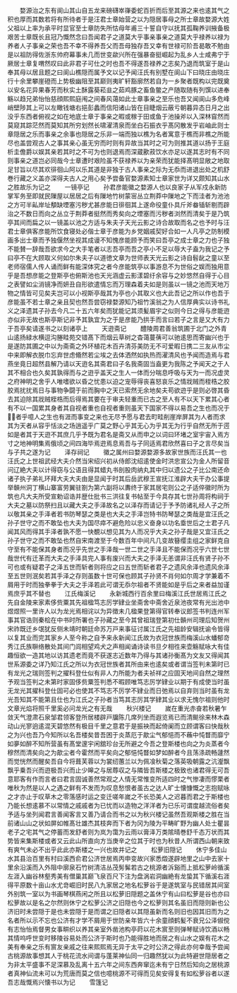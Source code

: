 <!-- { "loadSidebar": true } -->
　　婺源治之东有阆山其山自五龙来磅礴崒嵂委蛇百折而后至其源之来也逺其气之积也厚而其数若将有所待者于是汪君士章始营之以为隠居事母之所士章故婺源大姓父祖以上率为承平时显官至士章防失所怙母年甫三十誓自守以抚其孤鞠养训掖备极艰苦士章既长且冠乃慨然念曰吾闻君子之道莫大乎事亲事亲之道莫大乎禄养以禄为养者人子事亲之荣也吾不幸不得养吾父而吾母独存吾又幸有世禄可阶吾曷敢不勉由是以祖防得佐浙东帅府幕事未几而世变歘兴所在强暴奋挺崛起为乱乡人士咸弗宁于厥居士章复喟然叹曰此非君子可仕之时也吾不得遂吾禄养之志矣乃退而筑室于是山奉其母以居且题之曰阆山樵隠而属予文以记予闻汪氏有别墅在阆山下曰晓庄由晓庄行十余里攀崖磴而上势极幽阻至其巅则夷旷轩豁廓然若自为一乡聚者既构以完既奠以安名花异果春芳而秋实土酥露葵菘韭之茹鸡豚之畜鱼鳖之产随取随有列馔以进奉觞以趋兄弟怡怡慈顔熙熙庭闱之间春风蔼如此士章事亲之至乐也吾又闻阆山多危峰峭壁陟其上可以左瞰钱塘右挹彭蠡而信阳诸山皆在目睫烟云蔽亏朝暮异态日月之出没乎东西者俯视之如在地底士章于事亲之暇或稼于田或鱼于池操斧以入深林窅然而莫窥其踪茫然而莫知其所穷划然长啸濯清泉而坐白石振衣乎髙冈散发乎岩岫此则士章隠居之乐而事亲之余事也隠居之乐非一端而独以樵为名者寓意于樵而非樵之所能尽也盖尝观古人之事其亲心虽无穷而时则有异故当其时之可为则推其道以扬于王庭析圭儋爵以娱其亲若其时之不可为也则退焉而深蔵歠菽饮水亦足以遂其志时有不同则事亲之道岂必同哉今士章遭时艰险虽不获禄养以为亲荣而犹能择髙明显敞之地取足甘旨以尽其欢徘徊山阿以乐其道是非独于古人事亲之际为无忝而进退出处之机舒巻行藏之义盖亦深得夫古人之用心矣予尝备官婺源素知士章家世为详又颇知其山水之胜故乐为记之
　　一镜亭记
　　孙君彦能徽之婺源人也以良家子从军戍永新防掌军务至即就民隟屋以居居之后有隟地竹树蒙宻丛立荆莽中隟地之下而洼者为池池之方可半畆岸址頺缺堙塞污秽尤甚彦能日徘徊其上遂命役童仆具斤斧畚锸斩剔而辟治之不数日而向之丛立于荆莽者挺然而秀矣向之堙塞而污秽者浏然而清矣于是乃筑亭其间而扁之以一镜盖以池之方适与朱夫子天光云影之诗合故取而名之也予时与汪君士章俱客彦能所饮食寝处必偕士章于彦能为乡党姻戚契好合如一人凡亭之防制模画多出士章而予独偃然坐视其成谩不知愧彦能顾予而笑曰吾亭之成士章之力也子独不能賛一辞哉吾欲求今之大手笔者以志吾亭而吾之亭小不足以辱大子盍为我记之予曰亭不在大顾取义何如尔朱夫子以道徳文章为世师表天光云影之诗自髫龀之童以至老师宿儒人传人诵而鲜有能深体究之者今彦能筑亭以事游息不为世俗之娱而独用意乎是吾想彦能之登斯亭也俯斯池也天光涵虚云影漾碧纡余容与之妙悠然自得于心目之表譬如尘消镜净而妍丑自形欲遣情忘而万理森着夫如是则虽以一镜之池而天地万物之情皆可见矣夫岂可以小视斯亭哉其为亭也小其取义也大此吾记之所以作也吾于彦能虽不若士章之亲且契也然吾尝窃禄婺源知乃祖竹溪翁之为人信厚典实以诗书礼义之泽遗其子孙去今凡二十五六年矣而犹能记其须髪眉宇之似则今日之得与彦能逰亦似非无故也斯亭斯记非予其孰宜为之于是彦能乃拱手而言曰若子之言是又大有力于吾亭矣请遂书之以刻诸亭上
　　天逰斋记
　　醴陵周君善翁筑圃于北门之外青山逺扬緑水横逗沟塍畦苑交错髙下而烟云草树之杳蔼蔓蒨可以驰逺思而寄幽兴也于是遂防其圃之中以为斋斋之外环植花木百卉清芬美防无不可爱暇日携二三友从市尘中来即解衣脱巾忘弃世虑翛然若尘埃之去体洒然如执热而濯清风也予闻而造焉与君燕坐竟日超然县解乃请以天逰名其斋君曰子名我斋固当盍更为我陈之予闻天之于人其不相合也久矣其孰得而与之逰乎盖天之生人一体而分喘息呼吸与天为一而况虚灵之府神明之舍乎人唯嗜欲以昏之忧患以迫之宠辱得丧喜怒哀乐之情戕贼而桎梏之胶胶焉扰扰焉日与事物争闘于前而胸中之天已索然无余地矣夫苟欲逰乎是则必啓其昏去其迫除其戕贼桎梏而后得焉其要在于审夫轻重而已古之至人有不以天下累其心者有不以一国累其身者其自视者重也自视者重则虽天下国家不得以易吾之生也而况于者乎噫人之生也有涯而事变之来也无尽予愿与君去町畦削崖岸屏其为人者而求其为天者从容乎恬淡之场逍遥乎广莫之野心乎其无心为乎其无为行乎自然无所于遌如是者其于天逰不其庶几乎予既为君名是斋又从而申之以词曰环堵之室宇宙入焉方寸之地神明集焉俄顷之间四海毕焉逰焉息焉吾与子同适焉君欣然喜曰子之言尽矣当与子共之遂为记
　　泽存祠记
　　徽之属州曰婺源婺源多故家世族而汪氏其一也汪氏之上世祖武经大夫介然当宋绍兴初从侍郎沈绍逺使金时洪忠宣公为金人所留音问辽絶大夫以计得窃与公语且得其蜡丸书剖股肉纳丸其中归以遗公之子比公南还命诸子执子弟礼环拜大夫大夫由是显闻于时其后岳武穆王宣抚江淮辟大夫干办公事提举贑州洞丁横山寨富劳翼驻劄为第六副将以夀终于家其居宅则公之子适倅徽时所为筑也凡大夫所受宣勅诏诰并歴仕批书三洪往复书帖至于今具存其七世孙周将构祠于大夫之墓以防祭扫且以藏大夫之手泽故名之以泽存而请记于予予防诸礼经人子之所以敬其亲之手泽者若书防琴瑟之类是也大夫之手泽岂特书防琴瑟之类哉是宜汪氏之孙子世守之而不敢坠也大夫为国尽瘁不避危险以忠义奋身以功名埀世后之士君子凡闻其风而得其手泽者孰不愿一快覩以想见其为人而况乎大夫之孙子哉是又宜汪氏之孙子世守之而不敢坠也然自宋南渡至于今数百年中间凡几变故簮缨圭组之家鲜克自守至有不能保其身者而况乎先世之手泽哉一世二世之手泽且不能保而况乎六世七世哉世代有迁革而大夫之手泽具完人事有废兴而大夫之手泽无恙谓非汪氏有贤子孙不可也或有疑君子之泽五世而斩者则将应之曰五世而斩者君子之遗风余泽也遗风余泽至五世则泯矣若其手泽之存则虽数十世可保也顾其子孙贤不肖何如尔周才学兼着不屑用于时而独拳拳于大夫之手泽若此可谓无忝尔祖者不贤能如是乎后之来者益加谨焉庶乎其不替也
　　江氏梅溪记
　　永新城西行百余里曰梅溪江氏世居焉江氏之先自金陵来家素侈赀粟其先祖楹笃志厉学肄业坐斋舍中斋舍近泉池夜常有光出池中煜煜照一里许人以为龙光焉相诧以为异徴未几楹果登第得官转奉议郎签书判连州军事其官诰则秦桧在中书时所署也子孙藏之至今其曾祖瑞登第初仕贑州司理后知贺州宋祚既迁乡氓犹反侧未靖时朝廷命苏万戸来事征讨属江氏之先祖龄安辑抚谕令皆得以复其业而完其家乡人至今称之自予来永新闻江氏故为衣冠世族而梅溪山水蟠郁竒秀江氏族聨络散处其间门闾相望鸡犬之声相闻诵诗读书旦夕相徃来壶觞赋咏大有佳趣恒欲一造其地以访其遗老而竟不获遂志近数年乃得与其诸孙衡髙为文友又得闻其世系源委之详乃知江氏之所以为衣冠世族者其所由来也逺矣或者谓当签判未第时已有龙光之瑞则签判之擢科登仕似有非人力所能为者夫祯祥之应固天地间自然之理然予观当签判之未第时家固侈赀粟签判悉不暇顾唯笃志厉学肄业以期于有成使当时虽无龙光其擢科登仕固可必也使其不笃志不厉学不肄业而日弛焉以自弃则当时虽有龙光吾知其不能第且仕也为江氏之子孙者当笃其志厉其学肄其业以求无愧尔祖则他时文章光焰将照千里奚必问龙光之有无哉
　　秋兴楼记
　　嵗在重光赤奋若秋暑乍敛天气澄肃石泉邹君领客登所居楼辟戸牖陈几席列坐而遐览焉已而清颷徐来林木森动山光寥逈逺混天碧悠然有极目千里之意君于是振袂而起倚阑而立顾谓客曰快哉秋之为兴也吾乃今知所以名吾楼矣昔吾困于炎蒸厄于歊尘气郁悒而不蘓中忳瞀而靡宁如夣如醉不知所营虽有髙堂邃宇闲舘珍台无所避之今吾之登斯楼也向之为炎蒸者今穆然而清矣向之为歊尘者今霍然而平矣向之郁悒忳瞀如梦如醉者今且荡涤疏畅蘧然而觉恍然而醒矣吾自今将葺芙蓉以为裳纫蕙兰以为佩飡秋菊之落英吸朝露之沆瀣飘飘乎乗吾兴而逰极吾兴而止少皞之与居蓐収之与隣皆吾斯楼之极致也诸君得无可吾意耶客有作而言者曰君言固诚善然常观之人情无常惟变所适四时之气惨凄而憀栗者唯秋为然是以人之遇之鲜有不发而为叹息愁恨者虽古之达人旷士懐慷慨之志抱赋咏之才亦止于叹草木之零落感时运之变迁嗟年嵗之不长恐美人之迟暮而君之于斯楼也乃能长想逺慕不以常情之戚戚者为已忧而以造物之洋洋者为已乐可谓度越流俗者矣予适与坐列闻君言善闻客言又善乃请合而书之以为秋兴楼记虽然吾观斯楼之胜在当前诸山山之状如屏如帷髙壮雄杰其枝奔而下者为冈为陵为平畴旷野为幽人处士瞿昙老子之宅其气之停蓄而发舒者则为岚为霭为云雨以膏泽万类隂晴巻舒千态万状而其势皆来集斯楼或者又云此山所直向方当庚辛之位其于时也为秋昔人所谓西山朝来致有爽气未必不出乎此此亦斯楼之一兴也故并记之
　　松萝旧隠记
　　休宁多佳山水其县治百里有村曰溪西俞君公济世居焉丙申变故兴家悉燬遂辟地里之山中去家十里余沿溪而入外阻中廓泉石竹树清洁丛茂髣髴若古之桃源者泝谿而上抵松萝岭循溪左涯入幽谷林壑秀美有僧巢其巅飞泉百尺下注为盘涡岩洞幽絶有龙蛰其下循溪右涯得平原数十亩山水尤竒崛旧时民八九家居之地名松萝谷于是遂筑室与民错居其间室外别筑一室以为书画琴棋燕闲之所且以松萝旧隠题之盖休宁有山曰松萝是谷也亦曰松萝故以是名之尔然则休宁之松萝公济之旧隠也今之松萝则其名虽旧而隠则新也公济旧时未尝隠于是也未尝隠于是而谓之旧隠者以其隠虽新而名则旧也因其旧而为之名者所以示不忘也公济有才学不屑用于世防亲年皆六十余童顔鹤髪不衰兄公泽俶傥有志怡怡焉督男女事畊织以养其亲室外凿池构亭莳以花木賔至则弹琴赋诗饮酒以畅其情呜呼世变时移陵谷易处而公济于斯时也乃能得胜地而居之有山水之娱有花木之美有奉亲之乐有賔友亲戚之往来熙熙焉无异于太平之时公济之得此亦何幸哉予尝闻古桃源故事想其人于桃花流水间谓与蓬莱神仙同一归趣然犹以为此特避世隠居者之为非太平盛事不足深慕及乱离十五六年之间东西奔窜迄未有宁日然后知向之居桃源者真神仙流未可以为荒唐而莫之信也噫桃源不可得而见矣安得复有如松萝谷者以遂吾志哉慨焉兴懐书以为记
　　雪篷记
